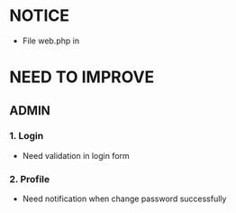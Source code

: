 # NOTICE 
- File web.php in 
# NEED TO IMPROVE
## ADMIN
### 1. Login 
- Need validation in login form

### 2. Profile
- Need notification when change password successfully 


